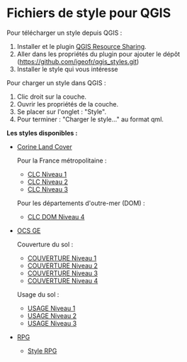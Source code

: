 # Fichiers de style pour QGIS

Pour télécharger un style depuis QGIS :

1. Installer et le plugin [QGIS Resource Sharing](http://www.akbargumbira.com/qgis_resources_sharing/).
2. Aller dans les propriétés du plugin pour ajouter le dépôt (https://github.com/igeofr/qgis_styles.git)
3. Installer le style qui vous intéresse

Pour charger un style dans QGIS :

1. Clic droit sur la couche.
2. Ouvrir les propriétés de la couche.
3. Se placer sur l'onglet : "Style".
4. Pour terminer : "Charger le style..." au format qml.  

**Les styles disponibles :**
- [Corine Land Cover](http://www.statistiques.developpement-durable.gouv.fr/donnees-ligne/li/1825.html)

  Pour la France métropolitaine :
    - [CLC Niveau 1](collections/CORINE_Land_Cover/style/clc_niveau1.qml)
    - [CLC Niveau 2](collections/CORINE_Land_Cover/style/clc_niveau2.qml)
    - [CLC Niveau 3](collections/CORINE_Land_Cover/style/clc_niveau3.qml)

  Pour les départements d'outre-mer (DOM) :
    - [CLC DOM Niveau 4](collections/CORINE_Land_Cover/style/clc_dom_niveau4.qml)
 
- [OCS GE](http://professionnels.ign.fr/ocsge)
 
  Couverture du sol :
    - [COUVERTURE Niveau 1](collections/OCS_GE/style/ocsge_cs_niveau1.qml)
    - [COUVERTURE Niveau 2](collections/OCS_GE/style/ocsge_cs_niveau2.qml)
    - [COUVERTURE Niveau 3](collections/OCS_GE/style/ocsge_cs_niveau3.qml)
    - [COUVERTURE Niveau 4](collections/OCS_GE/style/ocsge_cs_niveau4.qml)
    
  Usage du sol : 
    - [USAGE Niveau 1](collections/OCS_GE/style/ocsge_us_niveau1qml)
    - [USAGE Niveau 2](collections/OCS_GE/style/ocsge_us_niveau2qml)
    - [USAGE Niveau 3](collections/OCS_GE/style/ocsge_us_niveau3qml)

- [RPG](http://professionnels.ign.fr/rpg)
 
    - [Style RPG](collections/RPG/style/RPG.qml)

